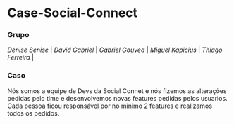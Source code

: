 # Case-Social-Connect
### Grupo
 *Denise Senise* |
 *David Gabriel* |
 *Gabriel Gouvea* |
 *Miguel Kapicius* |
 *Thiago Ferreira* |
### Caso
Nós somos a equipe de Devs da Social Connet e nós fizemos as alterações pedidas pelo time e desenvolvemos novas features pedidas pelos usuarios. Cada pessoa ficou 
responsável por no minimo 2 features e realizamos todos os pedidos.
